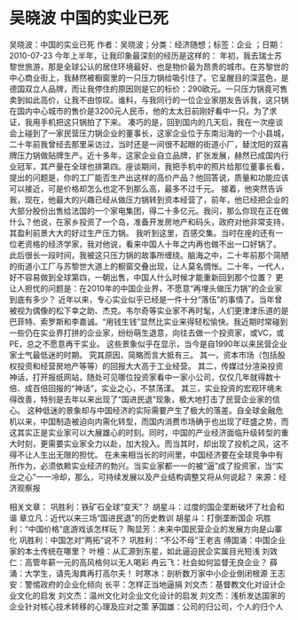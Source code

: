 # 吴晓波  中国的实业已死

吴晓波：中国的实业已死
作者：吴晓波；分类：经济随想；标签：企业 ；日期：2010-07-23
今年上半年，让我印象最深刻的经历是这样的：
年初，我去瑞士苏黎世旅游，那是全球公认的居住环境最好、也是物价最为昂贵的城市。在苏黎世的中心商业街上，我赫然被橱窗里的一只压力锅给吸引住了。它呈醒目的深蓝色，是德国双立人品牌，而让我停住的原因则是它的标价：290欧元。一只压力锅竟可售卖到如此高价，让我不由惊叹。谁料，与我同行的一位企业家朋友告诉我，这只锅在国内中心城市的售价是3200元人民币，他的太太日前刚好看中一只。为了求证，我用手机把这只锅拍了下来。
凑巧的是，回到国内的几天后，我在一次座谈会上碰到了一家民营压力锅企业的董事长，这家企业位于东南沿海的一个小县城，二十年前我曾经去那里采访过，当时还是一间很不起眼的街道小厂，替沈阳的双喜牌压力锅做贴牌生产。近十多年，这家企业自立品牌，扩张发展，赫然已成国内行业冠军，其产量在全球也排第四。座谈期间，我把手机中的照片给那位董事长看，提出的问题是，你的工厂能否生产出这样的高价产品？他回答说，质量和功能应该可以接近，可是价格却怎么也定不到那么高，最多不过千元。
接着，他突然告诉我，现在，他最大的兴趣已经从做压力锅转到资本经营了，前年，他已经把企业的大部分股份出售给法国的一个家电集团，得二十多亿元。我问，那么你现在正在做什么？他说，在家乡投资了一个岛，准备开发房地产和码头，政府对他非常支持，其盈利前景大大的好过生产压力锅。
我听到这里，百感交集。当时在座的还有一位老资格的经济学家，我对他说，看来中国人十年之内再也做不出一口好锅了。
此后很长一段时间，我被这只压力锅的故事所缠绕。脑海之中，二十年前那个简陋的街道小工厂与苏黎世大道上的橱窗交叠出现，让人莫名惆怅。二十年，一代人，好不容易做到全球第四，一朝出售，中国人什么时候才能重新回到那个位置？
更让人担忧的问题是：在2010年的中国企业界，不愿意“再埋头做压力锅”的企业家到底有多少？
近年以来，专心实业似乎已经是一件十分“落伍”的事情了。当年曾被视为偶像的松下幸之助、杰克。韦尔奇等实业家不再时髦，人们更津津乐道的是巴菲特、索罗斯和李嘉诚。“用钱生钱”显然比实业来得轻松愉快。我近期时常碰到一些仍在实业界打拼的企业家，纷纷萌生退意，向往去做一个投资家，或VC，或PE，总之不愿意再干实业。
这些景象似乎在显示，当今是自1990年以来民营企业家士气最低迷的时期。
究其原因，简略而言大抵有三。
其一，资本市场（包括股权投资和经营房地产等等）的回报大大高于工业经营。
其二，传媒过分渲染投资神话，打开报纸网站，随处可见哪位投资家看中一家小公司，仅仅几年就得数十倍、成百倍回报的“神话”，实业之心，不禁荡漾。
其三，实业投资的宏观环境未得改善，特别是去年以来出现了“国进民退”现象，极大地打击了民营企业家的信心。
这种低迷的景象却与中国经济的实际需要产生了极大的落差。自全球金融危机以来，中国制造被迫向内需化转型，而国内消费市场确乎也出现了旺盛之势，而这其实正是实业家可以大展雄心的时刻。同时，中国的产业经济面临升级转型的重大时刻，更需要实业家全力以赴，加大投入。而当其时，却出现了投机之风，这不得不让人生出无限的担忧。
在未来相当长的时间里，中国经济要在全球竞争中有所作为，必须依赖实业经济的勃兴。当实业家都一一的被“逼”成了投资家，当“实业之心”一一冷却，那么，可持续发展以及产业结构调整又将从何说起？
来源：经济观察报

相关文章：
巩胜利：铁矿石全球“变天”？
胡星斗：过度的国企垄断破坏了社会和谐
章立凡：近代以来三场“国进民退”的历史教训
胡星斗：打倒垄断国企
巩胜利：“中国价格”底游戏该怎样玩？
陶显芳：未来中国民营企业的发展方向是山寨化
巩胜利：中国怎对“两拓”说不？
巩胜利：“不公不母”王老吉
傅国涌：中国企业家的本土传统在哪里？
叶檀：从汇源到东星，如此逼迫民企实属目光短浅
刘效仁：高管年薪一元的高风格何以无人喝彩
冉云飞：社会如何监督无良企业？
薛涌：大学生，请先淘粪再打高尔夫！
时寒冰：剖析数万家中小企业倒闭根源
王志安：警惕政府的企业化倾向
长平：怎样正当地逼捐
刘文杰：基督教文化对设计企业文化的启发
刘文杰：温州文化对企业文化设计的启发
刘文杰：浅析发达国家的企业针对核心技术转移的心理及应对之策
茅国雄：公司的归公司，个人的归个人